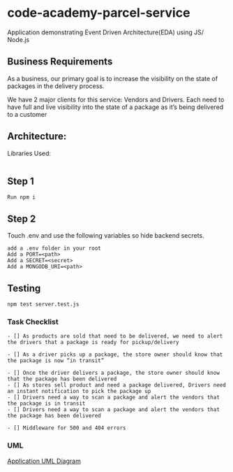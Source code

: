 
# code-academy-parcel-service
Application demonstrating Event Driven Architecture(EDA) using JS/ Node.js

## Business Requirements
As a business, our primary goal is to increase the visibility on the state of packages in the delivery process.

We have 2 major clients for this service: Vendors and Drivers. Each need to have full and live visibility into the state of a package as it’s being delivered to a customer
## Architecture:
Libraries Used:
```

```

## Step 1
```
Run npm i
```
## Step 2
Touch .env and use the following variables so hide backend secrets.
```
add a .env folder in your root 
Add a PORT=<path>
Add a SECRET=<secret>
Add a MONGODB_URI=<path>
```
## Testing
``` 
npm test server.test.js
```
### Task Checklist
```
- [] As products are sold that need to be delivered, we need to alert the drivers that a package is ready for pickup/delivery

- [] As a driver picks up a package, the store owner should know that the package is now “in transit”

- [] Once the driver delivers a package, the store owner should know that the package has been delivered
- [] As stores sell product and need a package delivered, Drivers need an instant notification to pick the package up
- [] Drivers need a way to scan a package and alert the vendors that the package is in transit
- [] Drivers need a way to scan a package and alert the vendors that the package has been delivered

- [] Middleware for 500 and 404 errors
```
### UML
[Application UML Diagram](./assets/capuml.md)
